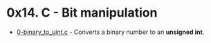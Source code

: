 # 0x14. C - Bit manipulation

- [0-binary_to_uint.c]() - Converts a binary number to an **unsigned int**.

